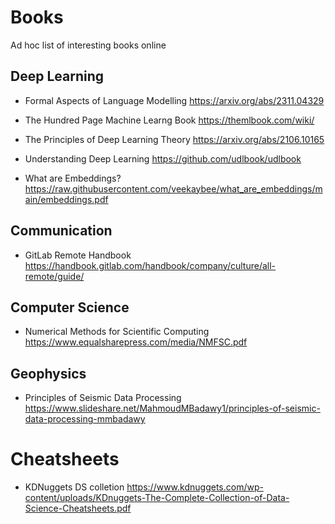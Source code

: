 # Books
Ad hoc list of interesting books online

## Deep Learning
- Formal Aspects of Language Modelling https://arxiv.org/abs/2311.04329
- The Hundred Page Machine Learng Book https://themlbook.com/wiki/ 

- The Principles of Deep Learning Theory https://arxiv.org/abs/2106.10165
- Understanding Deep Learning https://github.com/udlbook/udlbook
- What are Embeddings? https://raw.githubusercontent.com/veekaybee/what_are_embeddings/main/embeddings.pdf

## Communication
- GitLab Remote Handbook https://handbook.gitlab.com/handbook/company/culture/all-remote/guide/

## Computer Science
- Numerical Methods for Scientific Computing https://www.equalsharepress.com/media/NMFSC.pdf

## Geophysics
- Principles of Seismic Data Processing https://www.slideshare.net/MahmoudMBadawy1/principles-of-seismic-data-processing-mmbadawy



# Cheatsheets
- KDNuggets DS colletion https://www.kdnuggets.com/wp-content/uploads/KDnuggets-The-Complete-Collection-of-Data-Science-Cheatsheets.pdf
